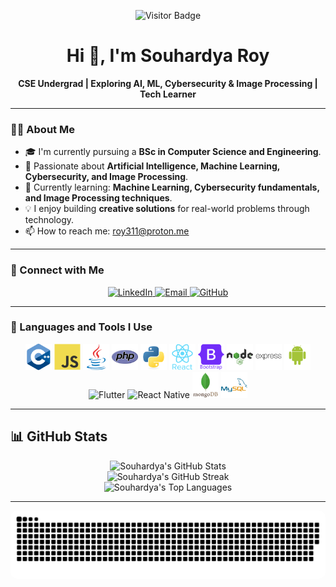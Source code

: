 <p align="center">
  <img src="https://visitor-badge.laobi.icu/badge?page_id=roysouhardyo.roysouhardyo" alt="Visitor Badge" />
</p>

<h1 align="center">Hi 👋, I'm Souhardya Roy</h1>
<p align="center"><strong>CSE Undergrad | Exploring AI, ML, Cybersecurity & Image Processing | Tech Learner</strong></p>

---

### 👨‍💻 About Me

* 🎓 I'm currently pursuing a **BSc in Computer Science and Engineering**.
* 🤖 Passionate about **Artificial Intelligence, Machine Learning, Cybersecurity, and Image Processing**.
* 🌱 Currently learning: **Machine Learning, Cybersecurity fundamentals, and Image Processing techniques**.
* 💡 I enjoy building **creative solutions** for real-world problems through technology.
* 📫 How to reach me: [roy311@proton.me](mailto:roy311@proton.me)

---

### 🔗 Connect with Me

<p align="center">
  <a href="https://linkedin.com/in/roysouhardya" target="_blank">
    <img src="https://img.shields.io/badge/LinkedIn-blue?logo=linkedin&logoColor=white" alt="LinkedIn" />
  </a>
  <a href="mailto:roy311@proton.me" target="_blank">
    <img src="https://img.shields.io/badge/Email-red?logo=gmail&logoColor=white" alt="Email" />
  </a>
  <a href="https://github.com/roysouhardyo" target="_blank">
    <img src="https://img.shields.io/badge/GitHub-black?logo=github&logoColor=white" alt="GitHub" />
  </a>
</p>

---

### 🚀 Languages and Tools I Use

<p align="center">
  <img src="https://raw.githubusercontent.com/devicons/devicon/master/icons/cplusplus/cplusplus-original.svg" alt="C++" width="42" height="42"/>
  <img src="https://raw.githubusercontent.com/devicons/devicon/master/icons/javascript/javascript-original.svg" alt="JavaScript" width="42" height="42"/>
  <img src="https://raw.githubusercontent.com/devicons/devicon/master/icons/java/java-original.svg" alt="Java" width="42" height="42"/>
  <img src="https://raw.githubusercontent.com/devicons/devicon/master/icons/php/php-original.svg" alt="PHP" width="42" height="42"/>
  <img src="https://raw.githubusercontent.com/devicons/devicon/master/icons/python/python-original.svg" alt="Python" width="42" height="42"/>
  <img src="https://raw.githubusercontent.com/devicons/devicon/master/icons/react/react-original-wordmark.svg" alt="React" width="42" height="42"/>
  <img src="https://raw.githubusercontent.com/devicons/devicon/master/icons/bootstrap/bootstrap-plain-wordmark.svg" alt="Bootstrap" width="42" height="42"/>
  <img src="https://raw.githubusercontent.com/devicons/devicon/master/icons/nodejs/nodejs-original-wordmark.svg" alt="NodeJS" width="42" height="42"/>
  <img src="https://raw.githubusercontent.com/devicons/devicon/master/icons/express/express-original-wordmark.svg" alt="Express" width="42" height="42"/>
  <img src="https://raw.githubusercontent.com/devicons/devicon/master/icons/android/android-original-wordmark.svg" alt="Android" width="42" height="42"/>
  <img src="https://www.vectorlogo.zone/logos/flutterio/flutterio-icon.svg" alt="Flutter" width="42" height="42"/>
  <img src="https://reactnative.dev/img/header_logo.svg" alt="React Native" width="42" height="42"/>
  <img src="https://raw.githubusercontent.com/devicons/devicon/master/icons/mongodb/mongodb-original-wordmark.svg" alt="MongoDB" width="42" height="42"/>
  <img src="https://raw.githubusercontent.com/devicons/devicon/master/icons/mysql/mysql-original-wordmark.svg" alt="MySQL" width="42" height="42"/>
</p>

---

## 📊 GitHub Stats

<p align="center">
  <img src="https://github-readme-stats.vercel.app/api?username=roysouhardyo&theme=dark&hide_border=false&include_all_commits=true&count_private=false" alt="Souhardya's GitHub Stats"/><br/>
  <img src="https://nirzak-streak-stats.vercel.app/?user=roysouhardyo&theme=dark&hide_border=false" alt="Souhardya's GitHub Streak"/><br/>
  <img src="https://github-readme-stats.vercel.app/api/top-langs/?username=roysouhardyo&theme=dark&hide_border=false&include_all_commits=true&count_private=false&layout=compact" alt="Souhardya's Top Languages"/>
</p>

---

<p align="center">
  <picture>
    <source media="(prefers-color-scheme: dark)" srcset="https://raw.githubusercontent.com/roysouhardyo/roysouhardyo/output/github-snake-dark.svg" />
    <source media="(prefers-color-scheme: light)" srcset="https://raw.githubusercontent.com/roysouhardyo/roysouhardyo/output/github-snake.svg" />
    <img
      alt="GitHub Snake"
      src="https://raw.githubusercontent.com/roysouhardyo/roysouhardyo/output/github-snake.svg"
      style="max-width: 100%; border-radius: 10px;"
    />
  </picture>
</p>
